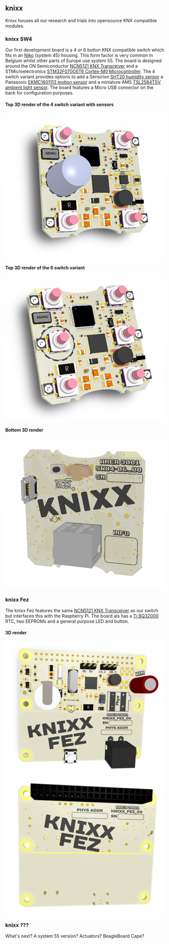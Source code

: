 ## knixx

Knixx houses all our research and trials into opensource KNX compatible modules.

### knixx SW4

Our first development board is a 4 or 6 button KNX compatible switch which fits in an [Niko](http://niko.eu) (system 45) housing. This form factor is very common in Belgium whilst other parts of Europe use system 55. The board is designed around the ON Semiconductor [NCN5121 KNX Transceiver](http://www.onsemi.com/PowerSolutions/product.do?id=NCN5121) and a STMicroelectronics [STM32F070C6T6 Cortex-M0 Microcontroller](http://www.st.com/content/st_com/en/products/microcontrollers/stm32-32-bit-arm-cortex-mcus/stm32f0-series/stm32f0x0-value-line/stm32f070c6.html). The 4 switch variant provides options to add a Sensirion [SHT20 humidity sensor](https://www.sensirion.com/fileadmin/user_upload/customers/sensirion/Dokumente/Humidity_Sensors/Sensirion_Humidity_Sensors_SHT20_Datasheet_V4.pdf) a Panasonic [EKMC1601113 motion sensor](https://duckduckgo.com/?q=EKMC1601113) and a miniature AMS [TSL2584TSV ambient light sensor](http://ams.com/eng/Products/Light-Sensors/Ambient-Light-Sensors/TSL2584TSV). The board features a Micro USB connector on the back for configuration purposes. 

#### Top 3D render of the 4 switch variant with sensors

![knixx_SW4_00_top 4SW version](https://raw.githubusercontent.com/area3001/knixx/master/HW/Switch4/knixx_SW4_00/3D_VIEW_TOP.png)

#### Top 3D render of the 6 switch variant

![knixx_SW4_00_top 6SW version](https://raw.githubusercontent.com/area3001/knixx/master/HW/Switch4/knixx_SW4_00/3D_VIEW_TOP_6.png)

#### Bottom 3D render

![knixx_SW4_00_bot](https://raw.githubusercontent.com/area3001/knixx/master/HW/Switch4/knixx_SW4_00/3D_VIEW_BOT.png)

### knixx Fez

The knixx Fez features the same [NCN5121 KNX Transceiver](http://www.onsemi.com/PowerSolutions/product.do?id=NCN5121) as our switch but interfaces this with the Raspberry Pi. The board als has a [Ti BQ32000](http://www.ti.com/product/BQ32000) RTC, two EEPROMs and a general purpose LED and button.

#### 3D render

![knixx_Fez_00_top](https://raw.githubusercontent.com/area3001/knixx/master/HW/Fez/knixx_Fez_00/3D_VIEW_TOP.PNG)
![knixx_Fez_00_bot](https://raw.githubusercontent.com/area3001/knixx/master/HW/Fez/knixx_Fez_00/3D_VIEW_BOT.PNG)

### knixx ???

What's next? A system 55 version? Actuators? BeagleBoard Cape?
